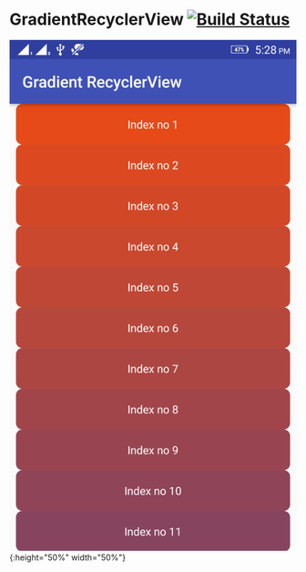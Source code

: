 # GradientRecyclerView [![Build Status](https://travis-ci.org/krunal3kapadiya/GradientRecyclerView.svg?branch=master)](https://travis-ci.org/krunal3kapadiya/GradientRecyclerView)

![Gradient Screenshot](/screenshot.png?raw=true "Gradient recyclerview"){:height="50%" width="50%"}
